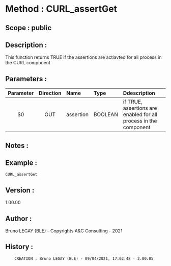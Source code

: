 ﻿# **Method :** CURL_assertGet## **Scope :** public## **Description :** This function returns TRUE if the assertions are actiavted for all process in the CURL component## **Parameters :** | Parameter | Direction | Name | Type | Ddescription | |:----:|:----:|:----|:----|:----| | $0 | OUT | assertion | BOOLEAN | if TRUE, assertions are enabled for all process in the component | ## **Notes :** ## **Example :** ```CURL_assertGet```## **Version :** 1.00.00## **Author :** Bruno LEGAY (BLE) - Copyrights A&C Consulting - 2021## **History :**          CREATION : Bruno LEGAY (BLE) - 09/04/2021, 17:02:48 - 2.00.05